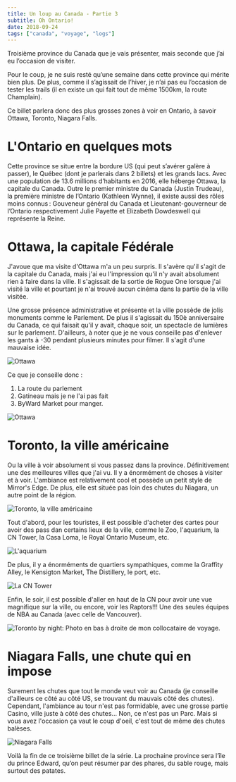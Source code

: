 ```yaml
---
title: Un loup au Canada - Partie 3
subtitle: Oh Ontario!
date: 2018-09-24
tags: ["canada", "voyage", "logs"]
---
```



Troisième province du Canada que je vais présenter, mais seconde que j’ai eu l’occasion de visiter.

Pour le coup, je ne suis resté qu’une semaine dans cette province qui mérite bien plus. De plus, comme il s’agissait de l’hiver, je n’ai pas eu l’occasion de tester les trails (il en existe un qui fait tout de même 1500km, la route Champlain).

Ce billet parlera donc des plus grosses zones à voir en Ontario, à savoir Ottawa, Toronto, Niagara Falls.

# L'Ontario en quelques mots

Cette province se situe entre la bordure US (qui peut s’avérer galère à passer), le Québec (dont je parlerais dans 2 billets) et les grands lacs. Avec une population de 13.6 millions d’habitants en 2016, elle héberge Ottawa, la capitale du Canada. Outre le premier ministre du Canada (Justin Trudeau), la première ministre de l’Ontario (Kathleen Wynne), il existe aussi des rôles moins connus : Gouveneur général du Canada et Lieutenant-gouverneur de l’Ontario respectivement Julie Payette et Elizabeth Dowdeswell qui représente la Reine.

# Ottawa, la capitale Fédérale

J'avoue que ma visite d'Ottawa m'a un peu surpris. Il s'avère qu'il s'agit de la capitale du Canada, mais j'ai eu l'impression qu'il n'y avait absolument rien à faire dans la ville. Il s'agissait de la sortie de Rogue One lorsque j'ai visité la ville et pourtant je n'ai trouvé aucun cinéma dans la partie de la ville visitée.

Une grosse présence administrative et présente et la ville possède de jolis monuments comme le Parlement. De plus il s'agissait du 150è anniversaire du Canada, ce qui faisait qu'il y avait, chaque soir, un spectacle de lumières sur le parlement. D'ailleurs, à noter que je ne vous conseille pas d'enlever les gants à -30 pendant plusieurs minutes pour filmer. Il s'agit d'une mauvaise idée.

![Ottawa](/img/logs/ontario/ottawa1.jpg)

Ce que je conseille donc :

1. La route du parlement
2. Gatineau mais je ne l'ai pas fait
3. ByWard Market pour manger.

![Ottawa](/img/logs/ontario/ottawa2.jpg)

# Toronto, la ville américaine

Ou la ville à voir absolument si vous passez dans la province. Définitivement une des meilleures villes que j'ai vu. Il y a énormément de choses à visiter et à voir. L'ambiance est relativement cool et possède un petit style de Mirror's Edge. De plus, elle est située pas loin des chutes du Niagara, un autre point de la région.

![Toronto, la ville américaine](/img/logs/ontario/toronto1.jpg)

Tout d'abord, pour les touristes, il est possible d'acheter des cartes pour avoir des pass dan certains lieux de la ville, comme le Zoo, l'aquarium, la CN Tower, la Casa Loma, le Royal Ontario Museum, etc.

![L'aquarium](/img/logs/ontario/toronto2.jpg)

De plus, il y a énorméments de quartiers sympathiques, comme la Graffity Alley, le Kensigton Market, The Distillery, le port, etc.

![La CN Tower](/img/logs/ontario/toronto3.jpg)

Enfin, le soir, il est possible d'aller en haut de la CN pour avoir une vue magnifique sur la ville, ou encore, voir les Raptors!!! Une des seules équipes de NBA au Canada (avec celle de Vancouver).

![Toronto by night: Photo en bas à droite de mon collocataire de voyage.](/img/logs/ontario/toronto4.jpg)

# Niagara Falls, une chute qui en impose

Surement les chutes que tout le monde veut voir au Canada (je conseille d'ailleurs ce côté au côté US, se trouvant du mauvais côté des chutes). Cependant, l'ambiance au tour n'est pas formidable, avec une grosse partie Casino, ville juste à côté des chutes... Non, ce n'est pas un Parc. Mais si vous avez l'occasion ça vaut le coup d'oeil, c'est tout de même des chutes balèses.

![Niagara Falls](/img/logs/ontario/niagara.jpg)

Voilà la fin de ce troisième billet de la série. La prochaine province sera l’île du prince Edward, qu’on peut résumer par des phares, du sable rouge, mais surtout des patates.
